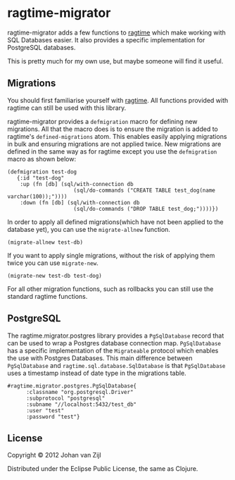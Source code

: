 ragtime-migrator
================

ragtime-migrator adds a few functions to [ragtime](https://github.com/weavejester/ragtime) which make working with SQL Databases easier. 
It also provides a specific implementation for PostgreSQL databases.

This is pretty much for my own use, but maybe someone will find it useful.

## Migrations

You should first familiarise yourself with [ragtime](https://github.com/weavejester/ragtime). All functions provided with ragtime can still be used with this library.

ragtime-migrator provides a `defmigration` macro for defining new migrations. All that the macro does is to ensure the migration is added to ragtime's `defined-migrations` atom. 
This enables easily applying migrations in bulk and ensuring migrations are not applied twice. New migrations are defined in the same way as for ragtime except you use the `defmigration` macro as shown below:

    (defmigration test-dog
       {:id "test-dog"
        :up (fn [db] (sql/with-connection db
                         (sql/do-commands ("CREATE TABLE test_dog(name varchar(100));"))))
        :down (fn [db] (sql/with-connection db
                         (sql/do-commands ("DROP TABLE test_dog;"))))})

In order to apply all defined migrations(which have not been applied to the database yet), you can use the `migrate-allnew` function.

    (migrate-allnew test-db) 

If you want to apply single migrations, without the risk of applying them twice you can use `migrate-new`.

    (migrate-new test-db test-dog)
    
For all other migration functions, such as rollbacks you can still use the standard ragtime functions.

## PostgreSQL

The ragtime.migrator.postgres library provides a  `PgSqlDatabase` record that can be used
to wrap a Postgres database connection map. `PgSqlDatabase` has a specific implementation of the `Migrateable` protocol which enables the use with Postgres Databases. 
This main difference between `PgSqlDatabase` and `ragtime.sql.database.SqlDatabase` is that `PgSqlDatabase` uses a timestamp instead of date type in the migrations table.

    #ragtime.migrator.postgres.PgSqlDatabase{
          :classname "org.postgresql.Driver"
          :subprotocol "postgresql"
          :subname "//localhost:5432/test_db"
          :user "test"
          :password "test"}


## License

Copyright © 2012 Johan van Zijl

Distributed under the Eclipse Public License, the same as Clojure.